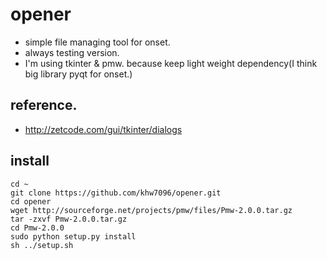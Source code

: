 # opener
- simple file managing tool for onset.
- always testing version.
- I'm using tkinter & pmw. because keep light weight dependency(I think big library pyqt for onset.)

## reference.
- http://zetcode.com/gui/tkinter/dialogs

## install
```
cd ~
git clone https://github.com/khw7096/opener.git
cd opener
wget http://sourceforge.net/projects/pmw/files/Pmw-2.0.0.tar.gz
tar -zxvf Pmw-2.0.0.tar.gz
cd Pmw-2.0.0
sudo python setup.py install
sh ../setup.sh
```
